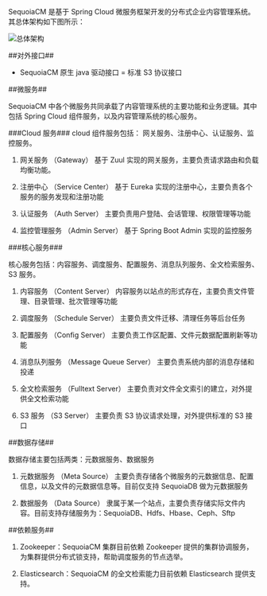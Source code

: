 SequoiaCM 是基于 Spring Cloud 微服务框架开发的分布式企业内容管理系统。其总体架构如下图所示：

![总体架构][overview]


##对外接口##

- SequoiaCM 原生 java 驱动接口
= 标准 S3 协议接口

##微服务##

SequoiaCM 中各个微服务共同承载了内容管理系统的主要功能和业务逻辑。其中包括 Spring Cloud 组件服务，以及内容管理系统的核心服务。

###Cloud 服务###
cloud 组件服务包括： 网关服务、注册中心、认证服务、监控服务。

1. 网关服务 （Gateway） 基于 Zuul 实现的网关服务，主要负责请求路由和负载均衡功能。

2. 注册中心 （Service Center） 基于 Eureka 实现的注册中心，主要负责各个服务的服务发现和注册功能

3. 认证服务 （Auth Server） 主要负责用户登陆、会话管理、权限管理等功能

4. 监控管理服务 （Admin Server） 基于 Spring Boot Admin 实现的监控服务

###核心服务###

核心服务包括：内容服务、调度服务、配置服务、消息队列服务、全文检索服务、S3 服务。

1. 内容服务 （Content Server） 内容服务以站点的形式存在，主要负责文件管理、目录管理、批次管理等功能

2. 调度服务 （Schedule Server） 主要负责文件迁移、清理任务等后台任务

3. 配置服务 （Config Server） 主要负责工作区配置、文件元数据配置刷新等功能

4. 消息队列服务 （Message Queue Server） 主要负责系统内部的消息存储和投递

5. 全文检索服务 （Fulltext Server） 主要负责对文件全文索引的建立，对外提供全文检索功能

6. S3 服务 （S3 Server） 主要负责 S3 协议请求处理，对外提供标准的 S3 接口

##数据存储##

数据存储主要包括两类：元数据服务、数据服务

1. 元数据服务 （Meta Source） 主要负责存储各个微服务的元数据信息、配置信息，以及文件的元数据信息等。目前仅支持 SequoiaDB 做为元数据服务

2. 数据服务 （Data Source） 隶属于某一个站点，主要负责存储实际文件内容。目前支持存储服务为：SequoiaDB、Hdfs、Hbase、Ceph、Sftp

##依赖服务##

1. Zookeeper：SequoiaCM 集群目前依赖 Zookeeper 提供的集群协调服务，为集群提供分布式锁支持，帮助调度服务的节点选举。

2. Elasticsearch：SequoiaCM 的全文检索能力目前依赖 Elasticsearch 提供支持。




[overview]:Architecture/overall_arch.png
